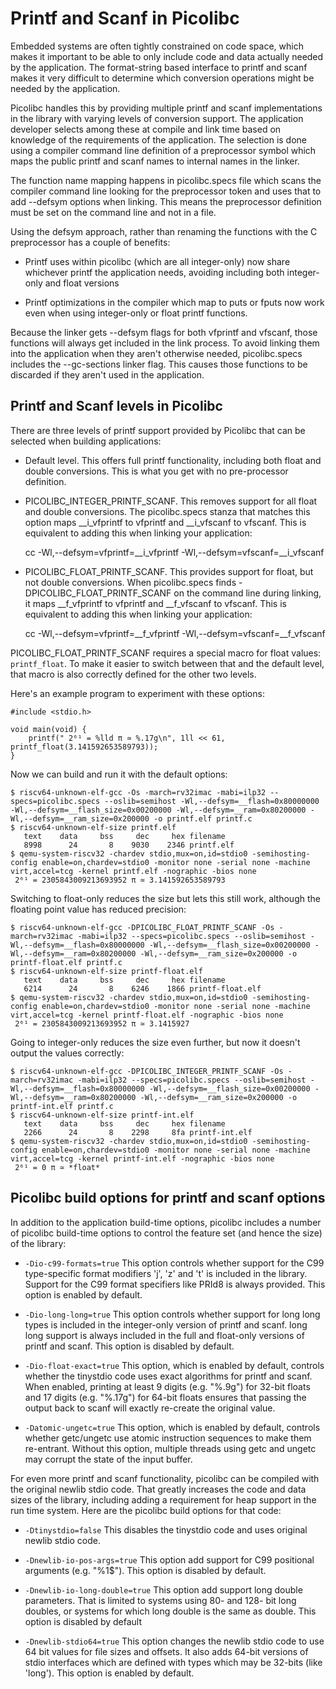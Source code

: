 # Printf and Scanf in Picolibc

Embedded systems are often tightly constrained on code space, which
makes it important to be able to only include code and data actually
needed by the application. The format-string based interface to
printf and scanf makes it very difficult to determine which
conversion operations might be needed by the application.

Picolibc handles this by providing multiple printf and scanf
implementations in the library with varying levels of conversion
support. The application developer selects among these at compile and
link time based on knowledge of the requirements of the
application. The selection is done using a compiler command line
definition of a preprocessor symbol which maps the public printf and
scanf names to internal names in the linker.

The function name mapping happens in picolibc.specs file which scans
the compiler command line looking for the preprocessor token and uses
that to add --defsym options when linking. This means the preprocessor
definition must be set on the command line and not in a file.

Using the defsym approach, rather than renaming the functions with the
C preprocessor has a couple of benefits:

 * Printf uses within picolibc (which are all integer-only) now share
   whichever printf the application needs, avoiding including both
   integer-only and float versions

 * Printf optimizations in the compiler which map to puts or fputs now
   work even when using integer-only or float printf functions.

Because the linker gets --defsym flags for both vfprintf and vfscanf,
those functions will always get included in the link process. To avoid
linking them into the application when they aren't otherwise needed,
picolibc.specs includes the --gc-sections linker flag. This causes
those functions to be discarded if they aren't used in the
application.

## Printf and Scanf levels in Picolibc

There are three levels of printf support provided by Picolibc that can
be selected when building applications:

 * Default level. This offers full printf functionality, including
   both float and double conversions. This is what you get with no
   pre-processor definition.

 * PICOLIBC_INTEGER_PRINTF_SCANF. This removes support for all float
   and double conversions. The picolibc.specs stanza that matches this
   option maps __i_vfprintf to vfprintf and __i_vfscanf to
   vfscanf. This is equivalent to adding this when linking your
   application:

	cc -Wl,--defsym=vfprintf=__i_vfprintf -Wl,--defsym=vfscanf=__i_vfscanf

 * PICOLIBC_FLOAT_PRINTF_SCANF. This provides support for float, but
   not double conversions. When picolibc.specs finds
   -DPICOLIBC_FLOAT_PRINTF_SCANF on the command line during linking,
   it maps __f_vfprintf to vfprintf and __f_vfscanf to vfscanf. This
   is equivalent to adding this when linking your application:

	cc -Wl,--defsym=vfprintf=__f_vfprintf -Wl,--defsym=vfscanf=__f_vfscanf

PICOLIBC_FLOAT_PRINTF_SCANF requires a special macro for float values:
`printf_float`. To make it easier to switch between that and the default
level, that macro is also correctly defined for the other two levels.

Here's an example program to experiment with these options:

	#include <stdio.h>

	void main(void) {
		printf(" 2⁶¹ = %lld π ≃ %.17g\n", 1ll << 61, printf_float(3.141592653589793));
	}

Now we can build and run it with the default options:

	$ riscv64-unknown-elf-gcc -Os -march=rv32imac -mabi=ilp32 --specs=picolibc.specs --oslib=semihost -Wl,--defsym=__flash=0x80000000 -Wl,--defsym=__flash_size=0x00200000 -Wl,--defsym=__ram=0x80200000 -Wl,--defsym=__ram_size=0x200000 -o printf.elf printf.c
	$ riscv64-unknown-elf-size printf.elf
	   text	   data	    bss	    dec	    hex	filename
	   8998	     24	      8	   9030	   2346	printf.elf
	$ qemu-system-riscv32 -chardev stdio,mux=on,id=stdio0 -semihosting-config enable=on,chardev=stdio0 -monitor none -serial none -machine virt,accel=tcg -kernel printf.elf -nographic -bios none
	 2⁶¹ = 2305843009213693952 π ≃ 3.141592653589793

Switching to float-only reduces the size but lets this still work,
although the floating point value has reduced precision:

	$ riscv64-unknown-elf-gcc -DPICOLIBC_FLOAT_PRINTF_SCANF -Os -march=rv32imac -mabi=ilp32 --specs=picolibc.specs --oslib=semihost -Wl,--defsym=__flash=0x80000000 -Wl,--defsym=__flash_size=0x00200000 -Wl,--defsym=__ram=0x80200000 -Wl,--defsym=__ram_size=0x200000 -o printf-float.elf printf.c
	$ riscv64-unknown-elf-size printf-float.elf
	   text	   data	    bss	    dec	    hex	filename
	   6214	     24	      8	   6246	   1866	printf-float.elf
	$ qemu-system-riscv32 -chardev stdio,mux=on,id=stdio0 -semihosting-config enable=on,chardev=stdio0 -monitor none -serial none -machine virt,accel=tcg -kernel printf-float.elf -nographic -bios none
	 2⁶¹ = 2305843009213693952 π ≃ 3.1415927

Going to integer-only reduces the size even further, but now it doesn't output
the values correctly:

	$ riscv64-unknown-elf-gcc -DPICOLIBC_INTEGER_PRINTF_SCANF -Os -march=rv32imac -mabi=ilp32 --specs=picolibc.specs --oslib=semihost -Wl,--defsym=__flash=0x80000000 -Wl,--defsym=__flash_size=0x00200000 -Wl,--defsym=__ram=0x80200000 -Wl,--defsym=__ram_size=0x200000 -o printf-int.elf printf.c
	$ riscv64-unknown-elf-size printf-int.elf
	   text	   data	    bss	    dec	    hex	filename
	   2266	     24	      8	   2298	    8fa	printf-int.elf
	$ qemu-system-riscv32 -chardev stdio,mux=on,id=stdio0 -semihosting-config enable=on,chardev=stdio0 -monitor none -serial none -machine virt,accel=tcg -kernel printf-int.elf -nographic -bios none
	 2⁶¹ = 0 π ≃ *float*

## Picolibc build options for printf and scanf options 

In addition to the application build-time options, picolibc includes a
number of picolibc build-time options to control the feature set (and
hence the size) of the library:

 * `-Dio-c99-formats=true` This option controls whether support for
   the C99 type-specific format modifiers 'j', 'z' and 't' is included
   in the library. Support for the C99 format specifiers like PRId8 is
   always provided.  This option is enabled by default.

 * `-Dio-long-long=true` This option controls whether support for long
   long types is included in the integer-only version of printf and
   scanf. long long support is always included in the full and
   float-only versions of printf and scanf. This option is disabled by
   default.

 * `-Dio-float-exact=true` This option, which is enabled by default,
   controls whether the tinystdio code uses exact algorithms for
   printf and scanf. When enabled, printing at least 9 digits
   (e.g. "%.9g") for 32-bit floats and 17 digits (e.g. "%.17g") for
   64-bit floats ensures that passing the output back to scanf will
   exactly re-create the original value.

 * `-Datomic-ungetc=true` This option, which is enabled by default,
   controls whether getc/ungetc use atomic instruction sequences to
   make them re-entrant. Without this option, multiple threads using
   getc and ungetc may corrupt the state of the input buffer.

For even more printf and scanf functionality, picolibc can be compiled
with the original newlib stdio code. That greatly increases the code
and data sizes of the library, including adding a requirement for heap
support in the run time system. Here are the picolibc build options for that code:

 * `-Dtinystdio=false` This disables the tinystdio code and uses
   original newlib stdio code.

 * `-Dnewlib-io-pos-args=true` This option add support for C99
   positional arguments (e.g. "%1$"). This option is disabled by default.

 * `-Dnewlib-io-long-double=true` This option add support long double
   parameters. That is limited to systems using 80- and 128- bit long
   doubles, or systems for which long double is the same as
   double. This option is disabled by default

 * `-Dnewlib-stdio64=true` This option changes the newlib stdio code
   to use 64 bit values for file sizes and offsets. It also adds
   64-bit versions of stdio interfaces which are defined with types
   which may be 32-bits (like 'long'). This option is enabled by default.
